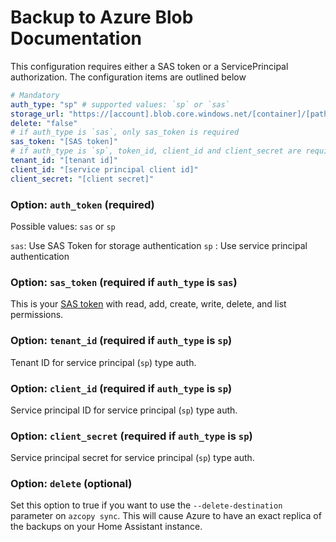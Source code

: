 # Backup to Azure Blob Documentation

This configuration requires either a SAS token or a ServicePrincipal authorization. The configuration items are outlined below

```yaml
# Mandatory
auth_type: "sp" # supported values: `sp` or `sas`
storage_url: "https://[account].blob.core.windows.net/[container]/[path/to/virtual/dir]"
delete: "false"
# if auth_type is `sas`, only sas_token is required
sas_token: "[SAS token]"
# if auth_type is `sp`, token_id, client_id and client_secret are required
tenant_id: "[tenant id]"
client_id: "[service principal client id]"
client_secret: "[client secret]"
```

### Option: `auth_token` (required)

Possible values: `sas` or `sp`

`sas`: Use SAS Token for storage authentication
`sp` : Use service principal authentication

### Option: `sas_token` (required if `auth_type` is `sas`)

This is your [SAS token](https://learn.microsoft.com/en-us/azure/cognitive-services/translator/document-translation/how-to-guides/create-sas-tokens?tabs=Containers) with read, add, create, write, delete, and list permissions.

### Option: `tenant_id` (required if `auth_type` is `sp`)

Tenant ID for service principal (`sp`) type auth.

### Option: `client_id` (required if `auth_type` is `sp`)

Service principal ID for service principal (`sp`) type auth.

### Option: `client_secret` (required if `auth_type` is `sp`)

Service principal secret for service principal (`sp`) type auth.

### Option: `delete` (optional)

Set this option to true if you want to use the `--delete-destination` parameter on `azcopy sync`. This will cause Azure to have an exact replica of the backups on your Home Assistant instance.
